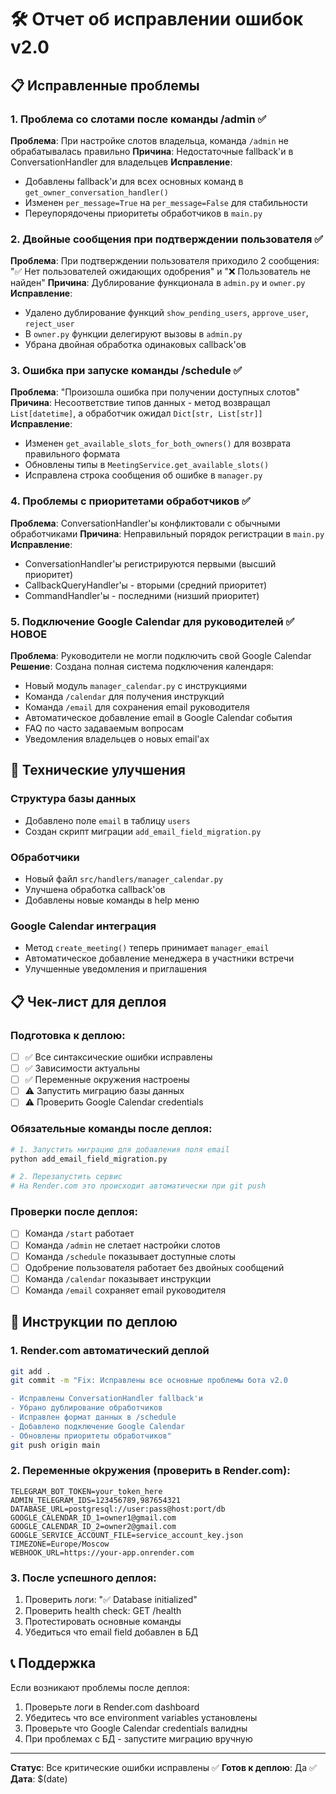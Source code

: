 # 🛠️ Отчет об исправлении ошибок v2.0

## 📋 Исправленные проблемы

### 1. **Проблема со слотами после команды /admin** ✅
**Проблема**: При настройке слотов владельца, команда `/admin` не обрабатывалась правильно
**Причина**: Недостаточные fallback'и в ConversationHandler для владельцев
**Исправление**:
- Добавлены fallback'и для всех основных команд в `get_owner_conversation_handler()`
- Изменен `per_message=True` на `per_message=False` для стабильности
- Переупорядочены приоритеты обработчиков в `main.py`

### 2. **Двойные сообщения при подтверждении пользователя** ✅
**Проблема**: При подтверждении пользователя приходило 2 сообщения: "✅ Нет пользователей ожидающих одобрения" и "❌ Пользователь не найден"
**Причина**: Дублирование функционала в `admin.py` и `owner.py`
**Исправление**:
- Удалено дублирование функций `show_pending_users`, `approve_user`, `reject_user`
- В `owner.py` функции делегируют вызовы в `admin.py`
- Убрана двойная обработка одинаковых callback'ов

### 3. **Ошибка при запуске команды /schedule** ✅
**Проблема**: "Произошла ошибка при получении доступных слотов"
**Причина**: Несоответствие типов данных - метод возвращал `List[datetime]`, а обработчик ожидал `Dict[str, List[str]]`
**Исправление**:
- Изменен `get_available_slots_for_both_owners()` для возврата правильного формата
- Обновлены типы в `MeetingService.get_available_slots()`
- Исправлена строка сообщения об ошибке в `manager.py`

### 4. **Проблемы с приоритетами обработчиков** ✅
**Проблема**: ConversationHandler'ы конфликтовали с обычными обработчиками
**Причина**: Неправильный порядок регистрации в `main.py`
**Исправление**:
- ConversationHandler'ы регистрируются первыми (высший приоритет)
- CallbackQueryHandler'ы - вторыми (средний приоритет)  
- CommandHandler'ы - последними (низший приоритет)

### 5. **Подключение Google Calendar для руководителей** ✅ НОВОЕ
**Проблема**: Руководители не могли подключить свой Google Calendar
**Решение**: Создана полная система подключения календаря:
- Новый модуль `manager_calendar.py` с инструкциями
- Команда `/calendar` для получения инструкций
- Команда `/email` для сохранения email руководителя
- Автоматическое добавление email в Google Calendar события  
- FAQ по часто задаваемым вопросам
- Уведомления владельцев о новых email'ах

## 🔧 Технические улучшения

### Структура базы данных
- Добавлено поле `email` в таблицу `users`
- Создан скрипт миграции `add_email_field_migration.py`

### Обработчики
- Новый файл `src/handlers/manager_calendar.py`
- Улучшена обработка callback'ов
- Добавлены новые команды в help меню

### Google Calendar интеграция
- Метод `create_meeting()` теперь принимает `manager_email`
- Автоматическое добавление менеджера в участники встречи
- Улучшенные уведомления и приглашения

## 📋 Чек-лист для деплоя

### Подготовка к деплою:
- [ ] ✅ Все синтаксические ошибки исправлены
- [ ] ✅ Зависимости актуальны
- [ ] ✅ Переменные окружения настроены
- [ ] ⚠️ Запустить миграцию базы данных
- [ ] ⚠️ Проверить Google Calendar credentials

### Обязательные команды после деплоя:
```bash
# 1. Запустить миграцию для добавления поля email
python add_email_field_migration.py

# 2. Перезапустить сервис
# На Render.com это происходит автоматически при git push
```

### Проверки после деплоя:
- [ ] Команда `/start` работает
- [ ] Команда `/admin` не слетает настройки слотов
- [ ] Команда `/schedule` показывает доступные слоты  
- [ ] Одобрение пользователя работает без двойных сообщений
- [ ] Команда `/calendar` показывает инструкции
- [ ] Команда `/email` сохраняет email руководителя

## 🚀 Инструкции по деплою

### 1. Render.com автоматический деплой
```bash
git add .
git commit -m "Fix: Исправлены все основные проблемы бота v2.0

- Исправлены ConversationHandler fallback'и
- Убрано дублирование обработчиков  
- Исправлен формат данных в /schedule
- Добавлено подключение Google Calendar
- Обновлены приоритеты обработчиков"
git push origin main
```

### 2. Переменные okружения (проверить в Render.com):
```env
TELEGRAM_BOT_TOKEN=your_token_here
ADMIN_TELEGRAM_IDS=123456789,987654321
DATABASE_URL=postgresql://user:pass@host:port/db
GOOGLE_CALENDAR_ID_1=owner1@gmail.com
GOOGLE_CALENDAR_ID_2=owner2@gmail.com
GOOGLE_SERVICE_ACCOUNT_FILE=service_account_key.json
TIMEZONE=Europe/Moscow
WEBHOOK_URL=https://your-app.onrender.com
```

### 3. После успешного деплоя:
1. Проверить логи: "✅ Database initialized"
2. Проверить health check: GET /health
3. Протестировать основные команды
4. Убедиться что email field добавлен в БД

## 📞 Поддержка

Если возникают проблемы после деплоя:
1. Проверьте логи в Render.com dashboard
2. Убедитесь что все environment variables установлены
3. Проверьте что Google Calendar credentials валидны
4. При проблемах с БД - запустите миграцию вручную

---
**Статус**: Все критические ошибки исправлены ✅
**Готов к деплою**: Да ✅
**Дата**: $(date)
